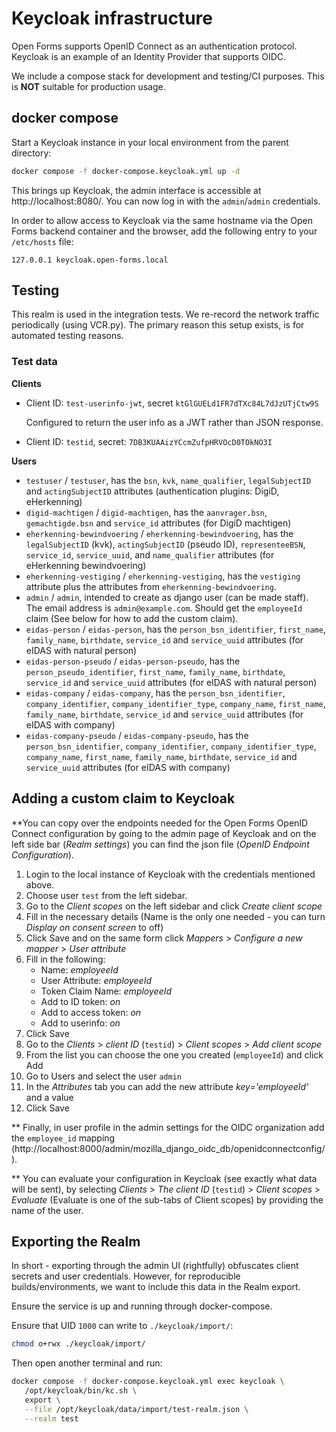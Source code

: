 # Keycloak infrastructure

Open Forms supports OpenID Connect as an authentication protocol. Keycloak is an example of an
Identity Provider that supports OIDC.

We include a compose stack for development and testing/CI purposes. This is **NOT** suitable for
production usage.

## docker compose

Start a Keycloak instance in your local environment from the parent directory:

```bash
docker compose -f docker-compose.keycloak.yml up -d
```

This brings up Keycloak, the admin interface is accessible at http://localhost:8080/. You can now
log in with the `admin`/`admin` credentials.

In order to allow access to Keycloak via the same hostname via the Open Forms backend container and
the browser, add the following entry to your `/etc/hosts` file:

```
127.0.0.1 keycloak.open-forms.local
```

## Testing

This realm is used in the integration tests. We re-record the network traffic periodically (using
VCR.py). The primary reason this setup exists, is for automated testing reasons.

### Test data

**Clients**

- Client ID: `test-userinfo-jwt`, secret `ktGlGUELd1FR7dTXc84L7dJzUTjCtw9S`

  Configured to return the user info as a JWT rather than JSON response.

- Client ID: `testid`, secret: `7DB3KUAAizYCcmZufpHRVOcD0TOkNO3I`

**Users**

- `testuser` / `testuser`, has the `bsn`, `kvk`, `name_qualifier`, `legalSubjectID` and
  `actingSubjectID` attributes (authentication plugins: DigiD, eHerkenning)
- `digid-machtigen` / `digid-machtigen`, has the `aanvrager.bsn`, `gemachtigde.bsn` and `service_id`
  attributes (for DigiD machtigen)
- `eherkenning-bewindvoering` / `eherkenning-bewindvoering`, has the `legalSubjectID` (kvk),
  `actingSubjectID` (pseudo ID), `representeeBSN`, `service_id`, `service_uuid`, and
  `name_qualifier` attributes (for eHerkenning bewindvoering)
- `eherkenning-vestiging` / `eherkenning-vestiging`, has the `vestiging` attribute plus the
  attributes from `eherkenning-bewindvoering`.
- `admin` / `admin`, intended to create as django user (can be made staff). The email address is
  `admin@example.com`. Should get the `employeeId` claim (See below for how to add the custom
  claim).
- `eidas-person` / `eidas-person`, has the `person_bsn_identifier`, `first_name`, `family_name`,
  `birthdate`, `service_id` and `service_uuid` attributes (for eIDAS with natural person)
- `eidas-person-pseudo` / `eidas-person-pseudo`, has the `person_pseudo_identifier`, `first_name`,
  `family_name`, `birthdate`, `service_id` and `service_uuid` attributes (for eIDAS with natural
  person)
- `eidas-company` / `eidas-company`, has the `person_bsn_identifier`, `company_identifier`,
  `company_identifier_type`, `company_name`, `first_name`, `family_name`, `birthdate`, `service_id`
  and `service_uuid` attributes (for eIDAS with company)
- `eidas-company-pseudo` / `eidas-company-pseudo`, has the `person_bsn_identifier`,
  `company_identifier`, `company_identifier_type`, `company_name`, `first_name`, `family_name`,
  `birthdate`, `service_id` and `service_uuid` attributes (for eIDAS with company)

## Adding a custom claim to Keycloak

\*\*You can copy over the endpoints needed for the Open Forms OpenID Connect configuration by going
to the admin page of Keycloak and on the left side bar (_Realm settings_) you can find the json file
(_OpenID Endpoint Configuration_).

1. Login to the local instance of Keycloak with the credentials mentioned above.
2. Choose user `test` from the left sidebar.
3. Go to the *Client scopes* on the left sidebar and click _Create client scope_
4. Fill in the necessary details (Name is the only one needed - you can turn *Display on consent
   screen* to off)
5. Click Save and on the same form click _Mappers_ > _Configure a new mapper_ > _User attribute_
6. Fill in the following:
   - Name: _employeeId_
   - User Attribute: _employeeId_
   - Token Claim Name: _employeeId_
   - Add to ID token: _on_
   - Add to access token: _on_
   - Add to userinfo: _on_
7. Click Save
8. Go to the _Clients_ > _client ID_ (`testid`) > _Client scopes_ > _Add client scope_
9. From the list you can choose the one you created (`employeeId`) and click Add
10. Go to Users and select the user `admin`
11. In the _Attributes_ tab you can add the new attribute _key='employeeId'_ and a value
12. Click Save

\*\* Finally, in user profile in the admin settings for the OIDC organization add the `employee_id`
mapping (http://localhost:8000/admin/mozilla_django_oidc_db/openidconnectconfig/).

\*\* You can evaluate your configuration in Keycloak (see exactly what data will be sent), by
selecting _Clients_ > _The client ID_ (`testid`) > _Client scopes_ > _Evaluate_ (Evaluate is one of
the sub-tabs of Client scopes) by providing the name of the user.

## Exporting the Realm

In short - exporting through the admin UI (rightfully) obfuscates client secrets and user
credentials. However, for reproducible builds/environments, we want to include this data in the
Realm export.

Ensure the service is up and running through docker-compose.

Ensure that UID `1000` can write to `./keycloak/import/`:

```bash
chmod o+rwx ./keycloak/import/
```

Then open another terminal and run:

```bash
docker compose -f docker-compose.keycloak.yml exec keycloak \
   /opt/keycloak/bin/kc.sh \
   export \
   --file /opt/keycloak/data/import/test-realm.json \
   --realm test
```
